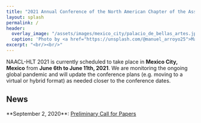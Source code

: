 ```yaml
---
title: "2021 Annual Conference of the North American Chapter of the Association for Computational Linguistics"
layout: splash
permalink: /
header:
  overlay_image: "/assets/images/mexico_city/palacio_de_bellas_artes.jpg"
  caption: 'Photo by <a href="https://unsplash.com/@manuel_arroyo25">Manuel Arroyo</a> on <a href="http://www.unsplash.com">Unsplash</a>'
excerpt: "<br/><br/>"
---
```

NAACL-HLT 2021 is currently scheduled to take place in **Mexico City, Mexico** from **June 6th to June 11th, 2021**. We are monitoring the ongoing global pandemic and will update the conference plans (e.g. moving to a virtual or hybrid format) as needed closer to the conference dates.

<h2>News</h2>
**September 2, 2020**: <a href="/calls/papers/">Preliminary Call for Papers</a>
